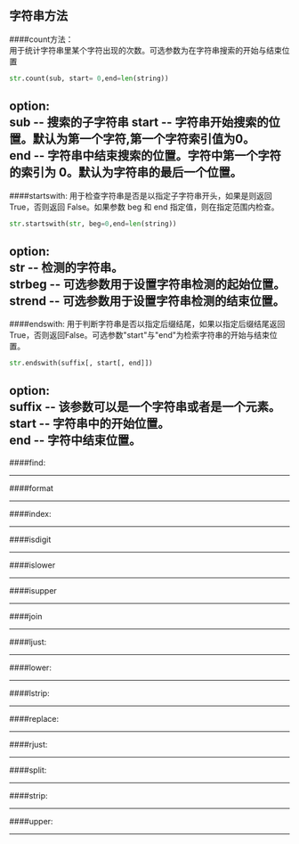 ## 字符串方法  
####count方法：  
用于统计字符串里某个字符出现的次数。可选参数为在字符串搜索的开始与结束位置  
```python
str.count(sub, start= 0,end=len(string))
```
option:  
sub -- 搜索的子字符串 
start -- 字符串开始搜索的位置。默认为第一个字符,第一个字符索引值为0。  
end -- 字符串中结束搜索的位置。字符中第一个字符的索引为 0。默认为字符串的最后一个位置。  
-------------------------------------------------
####startswith: 
用于检查字符串是否是以指定子字符串开头，如果是则返回 True，否则返回 False。如果参数 beg 和 end 指定值，则在指定范围内检查。  
```python
str.startswith(str, beg=0,end=len(string))
```
option:  
str -- 检测的字符串。  
strbeg -- 可选参数用于设置字符串检测的起始位置。  
strend -- 可选参数用于设置字符串检测的结束位置。
-------------------------------------------------
####endswith:
用于判断字符串是否以指定后缀结尾，如果以指定后缀结尾返回True，否则返回False。可选参数"start"与"end"为检索字符串的开始与结束位置。
```python
str.endswith(suffix[, start[, end]])
```
option:  
suffix -- 该参数可以是一个字符串或者是一个元素。  
start -- 字符串中的开始位置。  
end -- 字符中结束位置。  
-------------------------------------------------
####find:

-------------------------------------------------
####format

-------------------------------------------------
####index:

-------------------------------------------------
####isdigit

-------------------------------------------------
####islower

-------------------------------------------------
####isupper

-------------------------------------------------
####join

-------------------------------------------------
####ljust:

-------------------------------------------------
####lower:

-------------------------------------------------
####lstrip:

-------------------------------------------------
####replace:

-------------------------------------------------
####rjust:

-------------------------------------------------
####split:

-------------------------------------------------
####strip:

-------------------------------------------------
####upper:

-------------------------------------------------


